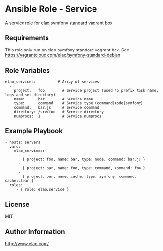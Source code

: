Ansible Role - Service
======================

A service role for elao symfony standard vagrant box

Requirements
------------

This role only run on elao symfony standard vagrant box. See https://vagrantcloud.com/elao/symfony-standard-debian


Role Variables
--------------

    elao_services:          # Array of services
      -
        project:   foo        # Service project (used to prefix task name, logs and set directory)
        name:      bar        # Service name
        type:      command    # Service type (command|node|symfony)
        command:   bar.js     # Service command
        directory: /srv/foo   # Service directory
        numprocs:  1          # Service numprocs


Example Playbook
----------------

    - hosts: servers
      vars:
        elao_services:
          -
            { project: foo, name: bar, type: node, command: bar.js }
          -
            { project: bar, name: foo, type: command, command: foo }
          -
            { project: bar, name: cache, type: symfony, command: cache:clear }
      roles:
         - { role: elao.service }


License
-------

MIT


Author Information
------------------

http://www.elao.com/

